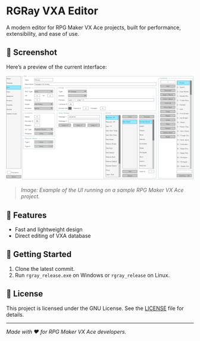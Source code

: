 # RGRay VXA Editor

A modern editor for RPG Maker VX Ace projects, built for performance, extensibility, and ease of use.

## 📸 Screenshot

Here’s a preview of the current interface:

![Screenshot](screenshot000.webp)

> *Image: Example of the UI running on a sample RPG Maker VX Ace project.*

## 🚀 Features

- Fast and lightweight design
- Direct editing of VXA database

## 🔧 Getting Started

1. Clone the latest commit.
2. Run `rgray_release.exe` on Windows or `rgray_release` on Linux.

## 📝 License

This project is licensed under the GNU License. See the [LICENSE](LICENSE) file for details.

---

*Made with ❤️ for RPG Maker VX Ace developers.*
